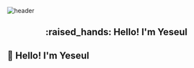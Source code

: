 ![header](https://capsule-render.vercel.app/api?type=waving&color=gradient&height=260&section=header&text=On%20your%20Marks,%20Get%20Set,%20Go!&fontSize=50&fontAlignY=38&desc=출발선%20앞의%20준비된%20마음가짐,%20떨림,%20설렘을%20가진%20개발자&descAlignY=55&descAlign=58)

<h2 align="center">
  :raised_hands: Hello! I'm Yeseul
</h2>

## :raised_hands: Hello! I'm Yeseul

 

<!--
**yesoryeseul/yesoryeseul** is a ✨ _special_ ✨ repository because its `README.md` (this file) appears on your GitHub profile.

Here are some ideas to get you started:

- 🔭 I’m currently working on ...
- 🌱 I’m currently learning ...
- 👯 I’m looking to collaborate on ...
- 🤔 I’m looking for help with ...
- 💬 Ask me about ...
- 📫 How to reach me: ...
- 😄 Pronouns: ...
- ⚡ Fun fact: ...
-->
